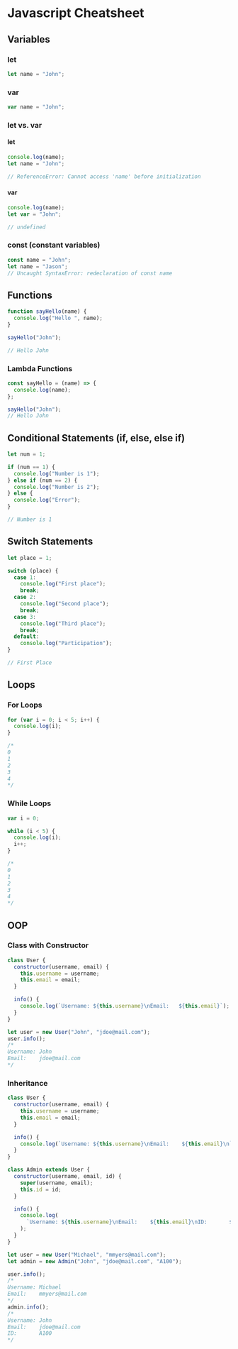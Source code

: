 # Javascript Cheatsheet

## Variables

### let

```js
let name = "John";
```

### var

```js
var name = "John";
```

### let vs. var

#### let

```js
console.log(name);
let name = "John";

// ReferenceError: Cannot access 'name' before initialization
```

#### var

```js
console.log(name);
let var = "John";

// undefined
```

### const (constant variables)

```js
const name = "John";
let name = "Jason";
// Uncaught SyntaxError: redeclaration of const name
```

## Functions

```js
function sayHello(name) {
  console.log("Hello ", name);
}

sayHello("John");

// Hello John
```

### Lambda Functions

```js
const sayHello = (name) => {
  console.log(name);
};

sayHello("John");
// Hello John
```

## Conditional Statements (if, else, else if)

```js
let num = 1;

if (num == 1) {
  console.log("Number is 1");
} else if (num == 2) {
  console.log("Number is 2");
} else {
  console.log("Error");
}

// Number is 1
```

## Switch Statements

```js
let place = 1;

switch (place) {
  case 1:
    console.log("First place");
    break;
  case 2:
    console.log("Second place");
    break;
  case 3:
    console.log("Third place");
    break;
  default:
    console.log("Participation");
}

// First Place
```

## Loops

### For Loops

```js
for (var i = 0; i < 5; i++) {
  console.log(i);
}

/*
0
1
2
3
4
*/
```

### While Loops

```js
var i = 0;

while (i < 5) {
  console.log(i);
  i++;
}

/*
0
1
2
3
4
*/
```

## OOP

### Class with Constructor

```js
class User {
  constructor(username, email) {
    this.username = username;
    this.email = email;
  }

  info() {
    console.log(`Username: ${this.username}\nEmail:   ${this.email}`);
  }
}

let user = new User("John", "jdoe@mail.com");
user.info();
/*
Username: John
Email:    jdoe@mail.com
*/
```

### Inheritance

```js
class User {
  constructor(username, email) {
    this.username = username;
    this.email = email;
  }

  info() {
    console.log(`Username: ${this.username}\nEmail:    ${this.email}\n`);
  }
}

class Admin extends User {
  constructor(username, email, id) {
    super(username, email);
    this.id = id;
  }

  info() {
    console.log(
      `Username: ${this.username}\nEmail:    ${this.email}\nID:       ${this.id}\n`,
    );
  }
}

let user = new User("Michael", "mmyers@mail.com");
let admin = new Admin("John", "jdoe@mail.com", "A100");

user.info();
/*
Username: Michael
Email:    mmyers@mail.com
*/
admin.info();
/*
Username: John
Email:    jdoe@mail.com
ID:       A100
*/
```
